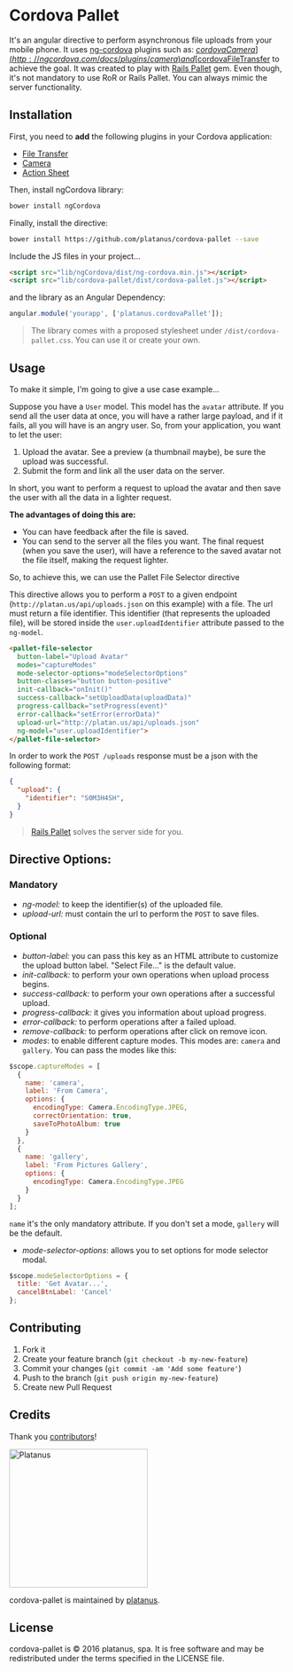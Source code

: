 # Cordova Pallet

It's an angular directive to perform asynchronous file uploads from your mobile phone. It uses [ng-cordova](https://github.com/driftyco/ng-cordova) plugins such as: [$cordovaCamera](http://ngcordova.com/docs/plugins/camera) and [$cordovaFileTransfer](http://ngcordova.com/docs/plugins/fileTransfer) to achieve the goal. It was created to play with [Rails Pallet](https://github.com/platanus/rails_pallet) gem. Even though, it's not mandatory to use RoR or Rails Pallet. You can always mimic the server functionality.

## Installation

First, you need to **add** the following plugins in your Cordova application:

* [File Transfer](http://ngcordova.com/docs/plugins/fileTransfer)
* [Camera](http://ngcordova.com/docs/plugins/camera)
* [Action Sheet](http://ngcordova.com/docs/plugins/actionSheet)

Then, install ngCordova library:

```bash
bower install ngCordova
```

Finally, install the directive:

```bash
bower install https://github.com/platanus/cordova-pallet --save
```

Include the JS files in your project...

```html
<script src="lib/ngCordova/dist/ng-cordova.min.js"></script>
<script src="lib/cordova-pallet/dist/cordova-pallet.js"></script>
```

and the library as an Angular Dependency:

```javascript
angular.module('yourapp', ['platanus.cordovaPallet']);
```

> The library comes with a proposed stylesheet under `/dist/cordova-pallet.css`. You can use it or
> create your own.

## Usage

To make it simple, I'm going to give a use case example...

Suppose you have a `User` model. This model has the `avatar` attribute. If you send all the user data at once, you will have a rather large payload, and if it fails, all you will have is an angry user. So, from your application, you want to let the user:

1. Upload the avatar. See a preview (a thumbnail maybe), be sure the upload was successful.
3. Submit the form and link all the user data on the server.

In short, you want to perform a request to upload the avatar and then save the user with all the data in a lighter request.

**The advantages of doing this are:**

- You can have feedback after the file is saved.
- You can send to the server all the files you want. The final request (when you save the user), will have a reference to the saved avatar not the file itself, making the request lighter.

So, to achieve this, we can use the Pallet File Selector directive

This directive allows you to perform a `POST` to a given endpoint (`http://platan.us/api/uploads.json` on this example) with a file. The url must return a file identifier. This identifier (that represents the uploaded file), will be stored inside the `user.uploadIdentifier` attribute passed to the `ng-model`.

```html
<pallet-file-selector
  button-label="Upload Avatar"
  modes="captureModes"
  mode-selector-options="modeSelectorOptions"
  button-classes="button button-positive"
  init-callback="onInit()"
  success-callback="setUploadData(uploadData)"
  progress-callback="setProgress(event)"
  error-callback="setError(errorData)"
  upload-url="http://platan.us/api/uploads.json"
  ng-model="user.uploadIdentifier">
</pallet-file-selector>
```

In order to work the `POST /uploads` response must be a json with the following format:

```json
{
  "upload": {
    "identifier": "S0M3H4SH",
  }
}
```
> [Rails Pallet](https://github.com/platanus/rails_pallet) solves the server side for you.

## Directive Options:

### Mandatory

- *ng-model:* to keep the identifier(s) of the uploaded file.
- *upload-url:* must contain the url to perform the `POST` to save files.

### Optional

- *button-label:* you can pass this key as an HTML attribute to customize the upload button label. "Select File..." is the default value.
- *init-callback:* to perform your own operations when upload process begins.
- *success-callback:* to perform your own operations after a successful upload.
- *progress-callback:* it gives you information about upload progress.
- *error-callback:* to perform operations after a failed upload.
- *remove-callback:* to perform operations after click on remove icon.
- *modes*: to enable different capture modes. This modes are: `camera` and `gallery`. You can pass the modes like this:
```javascript
$scope.captureModes = [
  {
    name: 'camera',
    label: 'From Camera',
    options: {
      encodingType: Camera.EncodingType.JPEG,
      correctOrientation: true,
      saveToPhotoAlbum: true
    }
  },
  {
    name: 'gallery',
    label: 'From Pictures Gallery',
    options: {
      encodingType: Camera.EncodingType.JPEG
    }
  }
];
```
`name` it's the only mandatory attribute. If you don't set a mode, `gallery` will be the default.
- *mode-selector-options*: allows you to set options for mode selector modal.
```javascript
$scope.modeSelectorOptions = {
  title: 'Get Avatar...',
  cancelBtnLabel: 'Cancel'
};
```

## Contributing

1. Fork it
2. Create your feature branch (`git checkout -b my-new-feature`)
3. Commit your changes (`git commit -am 'Add some feature'`)
4. Push to the branch (`git push origin my-new-feature`)
5. Create new Pull Request

## Credits

Thank you [contributors](https://github.com/platanus/cordova-pallet/graphs/contributors)!

<img src="http://platan.us/gravatar_with_text.png" alt="Platanus" width="250"/>

cordova-pallet is maintained by [platanus](http://platan.us).

## License

cordova-pallet is © 2016 platanus, spa. It is free software and may be redistributed under the terms specified in the LICENSE file.
